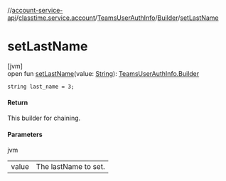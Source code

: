 //[account-service-api](../../../../index.md)/[classtime.service.account](../../index.md)/[TeamsUserAuthInfo](../index.md)/[Builder](index.md)/[setLastName](set-last-name.md)

# setLastName

[jvm]\
open fun [setLastName](set-last-name.md)(value: [String](https://docs.oracle.com/javase/8/docs/api/java/lang/String.html)): [TeamsUserAuthInfo.Builder](index.md)

`string last_name = 3;`

#### Return

This builder for chaining.

#### Parameters

jvm

| | |
|---|---|
| value | The lastName to set. |
